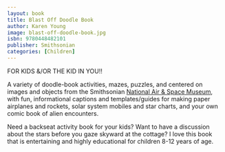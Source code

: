 ```yaml
---
layout: book
title: Blast Off Doodle Book
author: Karen Young
image: blast-off-doodle-book.jpg
isbn: 9780448482101
publisher: Smithsonian
categories: [Children]
---
```

FOR KIDS &/OR THE KID IN YOU!!

A variety of doodle-book activities, mazes, puzzles, and centered on images and objects from the Smithsonian [National Air & Space Museum](https://airandspace.si.edu/), with fun, informational captions and templates/guides for making paper airplanes and rockets, solar system mobiles and star charts, and your own comic book of alien encounters.

Need a backseat activity book for your kids? Want to have a discussion about the stars before you gaze skyward at the cottage? I love this book that is entertaining and highly educational for children 8-12 years of age.
